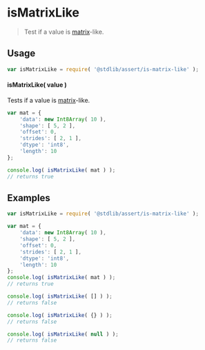 # isMatrixLike

> Test if a value is [matrix][matrix]-like.

<section class="usage">

## Usage

``` javascript
var isMatrixLike = require( '@stdlib/assert/is-matrix-like' );
```

#### isMatrixLike( value )

Tests if a value is [matrix][matrix]-like.

``` javascript
var mat = {
    'data': new Int8Array( 10 ),
    'shape': [ 5, 2 ],
    'offset': 0,
    'strides': [ 2, 1 ],
    'dtype': 'int8',
    'length': 10
};

console.log( isMatrixLike( mat ) );
// returns true
```

</section>

<!-- /.usage -->

<section class="examples">

## Examples

``` javascript
var isMatrixLike = require( '@stdlib/assert/is-matrix-like' );

var mat = {
    'data': new Int8Array( 10 ),
    'shape': [ 5, 2 ],
    'offset': 0,
    'strides': [ 2, 1 ],
    'dtype': 'int8',
    'length': 10
};
console.log( isMatrixLike( mat ) );
// returns true

console.log( isMatrixLike( [] ) );
// returns false

console.log( isMatrixLike( {} ) );
// returns false

console.log( isMatrixLike( null ) );
// returns false
```

</section>

<!-- /.examples -->

<section class="links">

<!-- FIXME -->

[matrix]: https://github.com/dstructs/matrix

</section>

<!-- /.links -->
